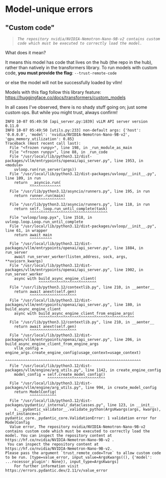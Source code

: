 

# Model-unique errors

## "Custom code"
> *`The repository nvidia/NVIDIA-Nemotron-Nano-9B-v2 contains custom code which must be executed to correctly load the model.`*

What does it mean?

It means this model has code that lives on the hub (the repo in the hub), rather than natively in the transformers library.
To run models with custom code, **you must provide the flag**:
`--trust-remote-code`

or else the model will not be successfully loaded by vllm!

Models with this flag follow this library feature:
https://huggingface.co/docs/transformers/custom_models

In all cases I've observed, there is no shady stuff going on; just some custom ops.
But while you might trust, always confirm!


```
INFO 10-07 05:49:50 [api_server.py:1839] vLLM API server version 0.11.0
INFO 10-07 05:49:50 [utils.py:233] non-default args: {'host': '0.0.0.0', 'model': 'nvidia/NVIDIA-Nemotron-Nano-9B-v2', 'gpu_memory_utilization': 0.85}
Traceback (most recent call last):
  File "<frozen runpy>", line 198, in _run_module_as_main
  File "<frozen runpy>", line 88, in _run_code
  File "/usr/local/lib/python3.12/dist-packages/vllm/entrypoints/openai/api_server.py", line 1953, in <module>
    uvloop.run(run_server(args))
  File "/usr/local/lib/python3.12/dist-packages/uvloop/__init__.py", line 109, in run
    return __asyncio.run(
           ^^^^^^^^^^^^^^
  File "/usr/lib/python3.12/asyncio/runners.py", line 195, in run
    return runner.run(main)
           ^^^^^^^^^^^^^^^^
  File "/usr/lib/python3.12/asyncio/runners.py", line 118, in run
    return self._loop.run_until_complete(task)
           ^^^^^^^^^^^^^^^^^^^^^^^^^^^^^^^^^^^
  File "uvloop/loop.pyx", line 1518, in uvloop.loop.Loop.run_until_complete
  File "/usr/local/lib/python3.12/dist-packages/uvloop/__init__.py", line 61, in wrapper
    return await main
           ^^^^^^^^^^
  File "/usr/local/lib/python3.12/dist-packages/vllm/entrypoints/openai/api_server.py", line 1884, in run_server
    await run_server_worker(listen_address, sock, args, **uvicorn_kwargs)
  File "/usr/local/lib/python3.12/dist-packages/vllm/entrypoints/openai/api_server.py", line 1902, in run_server_worker
    async with build_async_engine_client(
               ^^^^^^^^^^^^^^^^^^^^^^^^^^
  File "/usr/lib/python3.12/contextlib.py", line 210, in __aenter__
    return await anext(self.gen)
           ^^^^^^^^^^^^^^^^^^^^^
  File "/usr/local/lib/python3.12/dist-packages/vllm/entrypoints/openai/api_server.py", line 180, in build_async_engine_client
    async with build_async_engine_client_from_engine_args(
               ^^^^^^^^^^^^^^^^^^^^^^^^^^^^^^^^^^^^^^^^^^^
  File "/usr/lib/python3.12/contextlib.py", line 210, in __aenter__
    return await anext(self.gen)
           ^^^^^^^^^^^^^^^^^^^^^
  File "/usr/local/lib/python3.12/dist-packages/vllm/entrypoints/openai/api_server.py", line 206, in build_async_engine_client_from_engine_args
    vllm_config = engine_args.create_engine_config(usage_context=usage_context)
                  ^^^^^^^^^^^^^^^^^^^^^^^^^^^^^^^^^^^^^^^^^^^^^^^^^^^^^^^^^^^^^
  File "/usr/local/lib/python3.12/dist-packages/vllm/engine/arg_utils.py", line 1142, in create_engine_config
    model_config = self.create_model_config()
                   ^^^^^^^^^^^^^^^^^^^^^^^^^^
  File "/usr/local/lib/python3.12/dist-packages/vllm/engine/arg_utils.py", line 994, in create_model_config
    return ModelConfig(
           ^^^^^^^^^^^^
  File "/usr/local/lib/python3.12/dist-packages/pydantic/_internal/_dataclasses.py", line 123, in __init__
    s.__pydantic_validator__.validate_python(ArgsKwargs(args, kwargs), self_instance=s)
pydantic_core._pydantic_core.ValidationError: 1 validation error for ModelConfig
  Value error, The repository nvidia/NVIDIA-Nemotron-Nano-9B-v2 contains custom code which must be executed to correctly load the model. You can inspect the repository content at https://hf.co/nvidia/NVIDIA-Nemotron-Nano-9B-v2 .
 You can inspect the repository content at https://hf.co/nvidia/NVIDIA-Nemotron-Nano-9B-v2.
Please pass the argument `trust_remote_code=True` to allow custom code to be run. [type=value_error, input_value=ArgsKwargs((), {'model': ...rocessor_plugin': None}), input_type=ArgsKwargs]
    For further information visit https://errors.pydantic.dev/2.11/v/value_error
```
